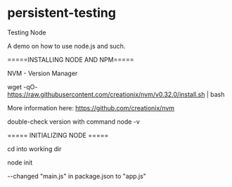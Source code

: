 # persistent-testing
Testing Node

A demo on how to use node.js and such.


=====INSTALLING NODE AND NPM=====

NVM - Version Manager

wget -qO- https://raw.githubusercontent.com/creationix/nvm/v0.32.0/install.sh | bash

More information here: https://github.com/creationix/nvm

double-check version with command node -v


===== INITIALIZING NODE =====

cd into working dir

node init

--changed "main.js" in package.json to "app.js"
